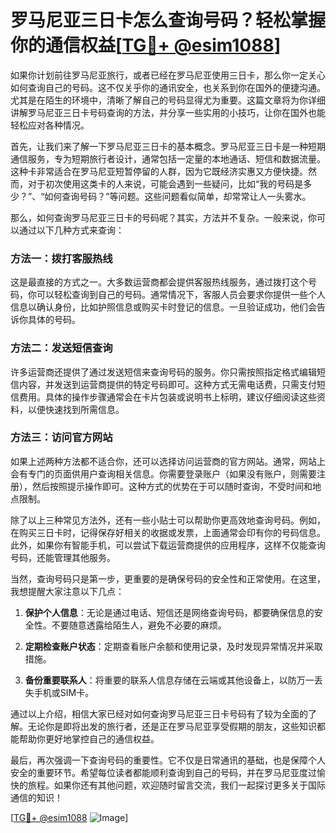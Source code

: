 # 罗马尼亚三日卡怎么查询号码？轻松掌握你的通信权益[[TG💪+ @esim1088](https://t.me/s/esim1088)]

如果你计划前往罗马尼亚旅行，或者已经在罗马尼亚使用三日卡，那么你一定关心如何查询自己的号码。这不仅关乎你的通讯安全，也关系到你在国外的便捷沟通。尤其是在陌生的环境中，清晰了解自己的号码显得尤为重要。这篇文章将为你详细讲解罗马尼亚三日卡号码查询的方法，并分享一些实用的小技巧，让你在国外也能轻松应对各种情况。

首先，让我们来了解一下罗马尼亚三日卡的基本概念。罗马尼亚三日卡是一种短期通信服务，专为短期旅行者设计，通常包括一定量的本地通话、短信和数据流量。这种卡非常适合在罗马尼亚短暂停留的人群，因为它既经济实惠又方便快捷。然而，对于初次使用这类卡的人来说，可能会遇到一些疑问，比如“我的号码是多少？”、“如何查询号码？”等问题。这些问题看似简单，却常常让人一头雾水。

那么，如何查询罗马尼亚三日卡的号码呢？其实，方法并不复杂。一般来说，你可以通过以下几种方式来查询：

### 方法一：拨打客服热线

这是最直接的方式之一。大多数运营商都会提供客服热线服务，通过拨打这个号码，你可以轻松查询到自己的号码。通常情况下，客服人员会要求你提供一些个人信息以确认身份，比如护照信息或购买卡时登记的信息。一旦验证成功，他们会告诉你具体的号码。

### 方法二：发送短信查询

许多运营商还提供了通过发送短信来查询号码的服务。你只需按照指定格式编辑短信内容，并发送到运营商提供的特定号码即可。这种方式无需电话费，只需支付短信费用。具体的操作步骤通常会在卡片包装或说明书上标明，建议仔细阅读这些资料，以便快速找到所需信息。

### 方法三：访问官方网站

如果上述两种方法都不适合你，还可以选择访问运营商的官方网站。通常，网站上会有专门的页面供用户查询相关信息。你需要登录账户（如果没有账户，则需要注册），然后按照提示操作即可。这种方式的优势在于可以随时查询，不受时间和地点限制。

除了以上三种常见方法外，还有一些小贴士可以帮助你更高效地查询号码。例如，在购买三日卡时，记得保存好相关的收据或发票，上面通常会印有你的号码信息。此外，如果你有智能手机，可以尝试下载运营商提供的应用程序，这样不仅能查询号码，还能管理其他服务。

当然，查询号码只是第一步，更重要的是确保号码的安全性和正常使用。在这里，我想提醒大家注意以下几点：

1. **保护个人信息**：无论是通过电话、短信还是网络查询号码，都要确保信息的安全性。不要随意透露给陌生人，避免不必要的麻烦。
   
2. **定期检查账户状态**：定期查看账户余额和使用记录，及时发现异常情况并采取措施。

3. **备份重要联系人**：将重要的联系人信息存储在云端或其他设备上，以防万一丢失手机或SIM卡。

通过以上介绍，相信大家已经对如何查询罗马尼亚三日卡号码有了较为全面的了解。无论你是即将出发的旅行者，还是正在罗马尼亚享受假期的朋友，这些知识都能帮助你更好地掌控自己的通信权益。

最后，再次强调一下查询号码的重要性。它不仅是日常通讯的基础，也是保障个人安全的重要环节。希望每位读者都能顺利查询到自己的号码，并在罗马尼亚度过愉快的旅程。如果你还有其他问题，欢迎随时留言交流，我们一起探讨更多关于国际通信的知识！

[[TG💪+ @esim1088](https://t.me/s/esim1088) ![Image](https://i.postimg.cc/4NQfJmqS/Snipaste-2025-05-13-00-14-12.png)]